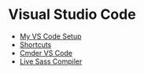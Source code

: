 # Visual Studio Code

- [My VS Code Setup](setup.md)
- [Shortcuts](shortcuts.md)
- [Cmder VS Code](cmder.md)
- [Live Sass Compiler](live_sass_compiler.md)
